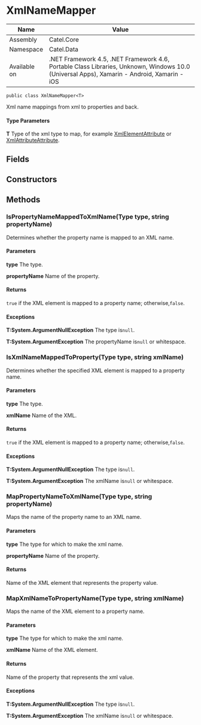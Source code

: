

# XmlNameMapper

Name|Value
---|---
Assembly|Catel.Core
Namespace|Catel.Data
Available on|.NET Framework 4.5, .NET Framework 4.6, Portable Class Libraries, Unknown, Windows 10.0 (Universal Apps), Xamarin - Android, Xamarin - iOS

```
public class XmlNameMapper<T>
```

Xml name mappings from xml to properties and back.

#### Type Parameters

**T**
Type of the xml type to map, for example [XmlElementAttribute](#) or [XmlAttributeAttribute](#).



## Fields

## Constructors

## Methods

### IsPropertyNameMappedToXmlName(Type type, string propertyName)

Determines whether the property name is mapped to an XML name.

#### Parameters

**type**
The type.

**propertyName**
Name of the property.

#### Returns

`true` if the XML element is mapped to a property name; otherwise,`false`.

#### Exceptions

**T:System.ArgumentNullException**
The type is`null`.

**T:System.ArgumentException**
The propertyName is`null` or whitespace.



### IsXmlNameMappedToProperty(Type type, string xmlName)

Determines whether the specified XML element is mapped to a property name.

#### Parameters

**type**
The type.

**xmlName**
Name of the XML.

#### Returns

`true` if the XML element is mapped to a property name; otherwise,`false`.

#### Exceptions

**T:System.ArgumentNullException**
The type is`null`.

**T:System.ArgumentException**
The xmlName is`null` or whitespace.



### MapPropertyNameToXmlName(Type type, string propertyName)

Maps the name of the property name to an XML name.

#### Parameters

**type**
The type for which to make the xml name.

**propertyName**
Name of the property.

#### Returns

Name of the XML element that represents the property value.



### MapXmlNameToPropertyName(Type type, string xmlName)

Maps the name of the XML element to a property name.

#### Parameters

**type**
The type for which to make the xml name.

**xmlName**
Name of the XML element.

#### Returns

Name of the property that represents the xml value.

#### Exceptions

**T:System.ArgumentNullException**
The type is`null`.

**T:System.ArgumentException**
The xmlName is`null` or whitespace.



